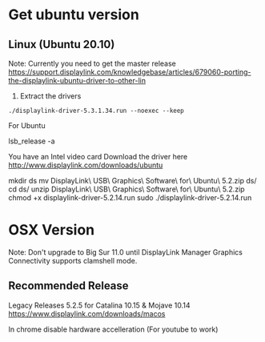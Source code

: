 # Get ubuntu version
## Linux (Ubuntu 20.10)
Note: Currently you need to get the master release
https://support.displaylink.com/knowledgebase/articles/679060-porting-the-displaylink-ubuntu-driver-to-other-lin

1. Extract the drivers
```
./displaylink-driver-5.3.1.34.run --noexec --keep
```

For Ubuntu

lsb_release -a

You have an Intel video card
Download the driver here
http://www.displaylink.com/downloads/ubuntu

mkdir ds
mv DisplayLink\ USB\ Graphics\ Software\ for\ Ubuntu\ 5.2.zip ds/
cd ds/
unzip DisplayLink\ USB\ Graphics\ Software\ for\ Ubuntu\ 5.2.zip 
chmod +x displaylink-driver-5.2.14.run 
sudo ./displaylink-driver-5.2.14.run 

# OSX Version
Note: Don't upgrade to Big Sur 11.0 until DisplayLink Manager Graphics Connectivity supports clamshell mode.

## Recommended Release
Legacy Releases 5.2.5 for Catalina 10.15 & Mojave 10.14
https://www.displaylink.com/downloads/macos


In chrome disable hardware accelleration (For youtube to work)
<!--stackedit_data:
eyJoaXN0b3J5IjpbLTE1MTUyNzgyNDIsMTE2MTc2Njg5NiwxOD
E4NjEyOTMsMTk3MzY1ODE5MywxMTMyMjYxOTc5LC0yMDI0MDY5
MzE1LDE2NDIzNDM2OTIsOTAzMTEyOTYxXX0=
-->